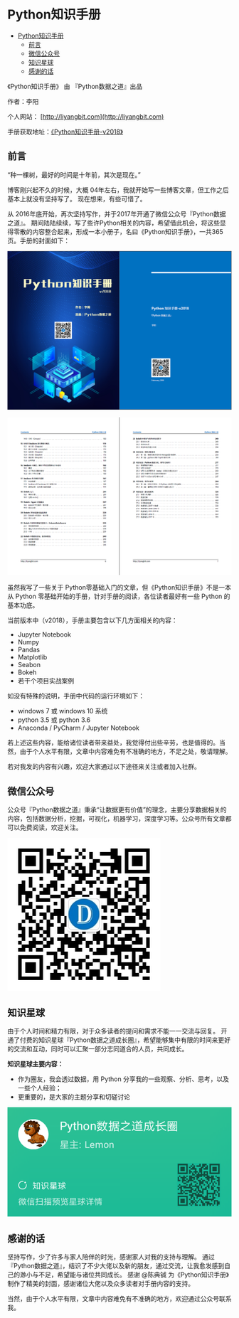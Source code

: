 # Python知识手册

- [Python知识手册](#python%E7%9F%A5%E8%AF%86%E6%89%8B%E5%86%8C)
  - [前言](#%E5%89%8D%E8%A8%80)
  - [微信公众号](#%E5%BE%AE%E4%BF%A1%E5%85%AC%E4%BC%97%E5%8F%B7)
  - [知识星球](#%E7%9F%A5%E8%AF%86%E6%98%9F%E7%90%83)
  - [感谢的话](#%E6%84%9F%E8%B0%A2%E7%9A%84%E8%AF%9D)

《Python知识手册》 由 『Python数据之道』出品

作者：李阳

个人网站： [http://liyangbit.com](http://liyangbit.com)

手册获取地址：[《Python知识手册-v2018》]()

## 前言

“种一棵树，最好的时间是十年前，其次是现在。”

博客刚兴起不久的时候，大概 04年左右，我就开始写一些博客文章，但工作之后基本上就没有坚持写了。
现在想来，有些可惜了。

从 2016年底开始，再次坚持写作，并于2017年开通了微信公众号『Python数据之道』。
期间陆陆续续，写了些许Python相关的内容，希望借此机会，将这些显得零散的内容整合起来，形成一本小册子，名曰《Python知识手册》，一共365页。手册的封面如下：

![封面](images/1.png)

![目录内容](images/4.png)

虽然我写了一些关于 Python零基础入门的文章，但《Python知识手册》不是一本从 Python
零基础开始的手册，针对手册的阅读，各位读者最好有一些 Python 的基本功底。

当前版本中（v2018），手册主要包含以下几方面相关的内容：

* Jupyter Notebook
* Numpy
* Pandas
* Matplotlib
* Seabon
* Bokeh
* 若干个项目实战案例

如没有特殊的说明，手册中代码的运行环境如下：

* windows 7 或 windows 10 系统
* python 3.5 或 python 3.6
* Anaconda / PyCharm / Jupyter Notebook


若上述这些内容，能给诸位读者带来益处，我觉得付出些辛劳，也是值得的。当然，由于个人水平有限，文章中内容难免有不准确的地方，不足之处，敬请理解。

若对我发的内容有兴趣，欢迎大家通过以下途径来关注或者加入社群。

## 微信公众号

公众号『Python数据之道』秉承“让数据更有价值”的理念，主要分享数据相关的内容，包括数据分析，挖掘，可视化，机器学习，深度学习等。公众号所有文章都可以免费阅读，欢迎关注。

![](images/logo.jpg)

## 知识星球

由于个人时间和精力有限，对于众多读者的提问和需求不能一一交流与回复。
开通了付费的知识星球『Python数据之道成长圈』，希望能够集中有限的时间来更好的交流和互动，同时可以汇聚一部分志同道合的人员，共同成长。

**知识星球主要内容：**

* 作为圈友，我会透过数据，用 Python 分享我的一些观察、分析、思考，以及一些个人经验； 
* 更重要的，是大家的主题分享和切磋讨论

![](images/xingqiu-1.png)

## 感谢的话

坚持写作，少了许多与家人陪伴的时光，感谢家人对我的支持与理解。
通过『Python数据之道』，结识了不少大佬以及新的朋友，通过交流，让我愈发感到自己的渺小与不足，希望能与诸位共同成长。
感谢 @陈典铖 为《Python知识手册》制作了精美的封面，感谢诸位大佬以及众多读者对手册内容的支持。

当然，由于个人水平有限，文章中内容难免有不准确的地方，欢迎通过公众号联系我。